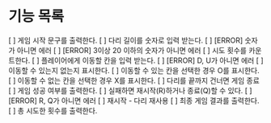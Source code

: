# 기능 목록

[ ] 게임 시작 문구를 출력한다.
[ ] 다리 길이를 숫자로 입력 받는다.
    [ ] [ERROR] 숫자가 아니면 에러
    [ ] [ERROR] 3이상 20 이하의 숫자가 아니면 에러
[ ] 시도 횟수를 카운트한다.
[ ] 플레이어에게 이동할 칸을 입력 받는다.
    [ ] [ERROR] D, U가 아니면 에러
[ ] 이동할 수 있는지 없는지 표시한다.
    [ ] 이동할 수 있는 칸을 선택한 경우 O를 표시한다.
    [ ] 이동할 수 없는 칸을 선택한 경우 X를 표시한다.
[ ] 다리를 끝까지 건너면 게임 종료
[ ] 게임 성공 여부를 출력한다.
[ ] 실패하면 재시작(R)하거나 종료(Q)할 수 있다.
    [ ] [ERROR] R, Q가 아니면 에러
[ ] 재시작 - 다리 재사용
[ ] 최종 게임 결과를 출력한다.
[ ] 총 시도한 횟수를 출력한다.